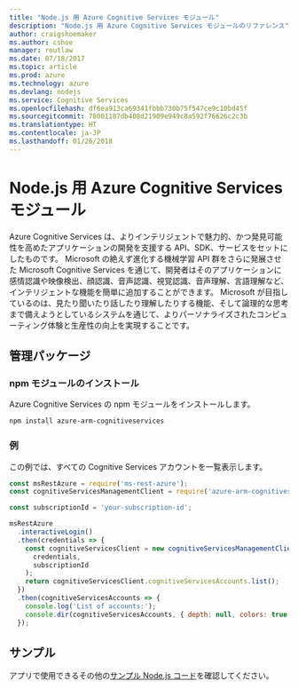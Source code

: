 ```yaml
---
title: "Node.js 用 Azure Cognitive Services モジュール"
description: "Node.js 用 Azure Cognitive Services モジュールのリファレンス"
author: craigshoemaker
ms.author: cshoe
manager: routlaw
ms.date: 07/18/2017
ms.topic: article
ms.prod: azure
ms.technology: azure
ms.devlang: nodejs
ms.service: Cognitive Services
ms.openlocfilehash: df6ea913ca69341fbbb730b75f547ce9c10bd45f
ms.sourcegitcommit: 78001187db408d21909e949c8a592f76626c2c3b
ms.translationtype: HT
ms.contentlocale: ja-JP
ms.lasthandoff: 01/26/2018
---
```

# <a name="azure-cognitive-services-modules-for-nodejs"></a>Node.js 用 Azure Cognitive Services モジュール

Azure Cognitive Services は、よりインテリジェントで魅力的、かつ発見可能性を高めたアプリケーションの開発を支援する API、SDK、サービスをセットにしたものです。 Microsoft の絶えず進化する機械学習 API 群をさらに発展させた Microsoft Cognitive Services を通じて、開発者はそのアプリケーションに感情認識や映像検出、顔認識、音声認識、視覚認識、音声理解、言語理解など、インテリジェントな機能を簡単に追加することができます。 Microsoft が目指しているのは、見たり聞いたり話したり理解したりする機能、そして論理的な思考まで備えようとしているシステムを通じて、よりパーソナライズされたコンピューティング体験と生産性の向上を実現することです。

## <a name="management-package"></a>管理パッケージ

### <a name="install-the-npm-module"></a>npm モジュールのインストール

Azure Cognitive Services の npm モジュールをインストールします。

```bash
npm install azure-arm-cognitiveservices
```

### <a name="example"></a>例

この例では、すべての Cognitive Services アカウントを一覧表示します。

```javascript
const msRestAzure = require('ms-rest-azure');
const cognitiveServicesManagementClient = require('azure-arm-cognitiveservices');

const subscriptionId = 'your-subscription-id';

msRestAzure
  .interactiveLogin()
  .then(credentials => {
    const cognitiveServicesClient = new cognitiveServicesManagementClient(
      credentials,
      subscriptionId
    );
    return cognitiveServicesClient.cognitiveServicesAccounts.list();
  })
  .then(cognitiveServicesAccounts => {
    console.log('List of accounts:');
    console.dir(cognitiveServicesAccounts, { depth: null, colors: true });    
  });

```

## <a name="samples"></a>サンプル

アプリで使用できるその他の[サンプル Node.js コード](https://azure.microsoft.com/resources/samples/?platform=nodejs)を確認してください。
